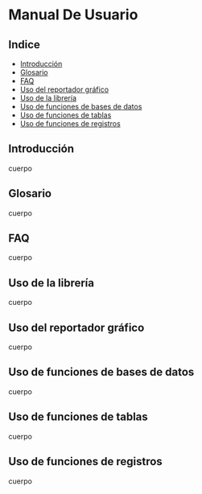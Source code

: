 # Manual De Usuario

## Indice

- [Introducción](#introducción)
- [Glosario](#glosario)
- [FAQ](#faq)
- [Uso del reportador gráfico](#uso-del-reportador-gráfico)
- [Uso de la librería](#uso-de-la-librería)
- [Uso de funciones de bases de datos](#uso-de-funciones-de-bases-de-datos)
- [Uso de funciones de tablas](#uso-de-funciones-de-tablas)
- [Uso de funciones de registros](#uso-de-funciones-de-registros)

## Introducción

cuerpo

## Glosario

cuerpo

## FAQ

cuerpo

## Uso de la librería

cuerpo

## Uso del reportador gráfico

cuerpo

## Uso de funciones de bases de datos

cuerpo

## Uso de funciones de tablas

cuerpo

## Uso de funciones de registros

cuerpo
